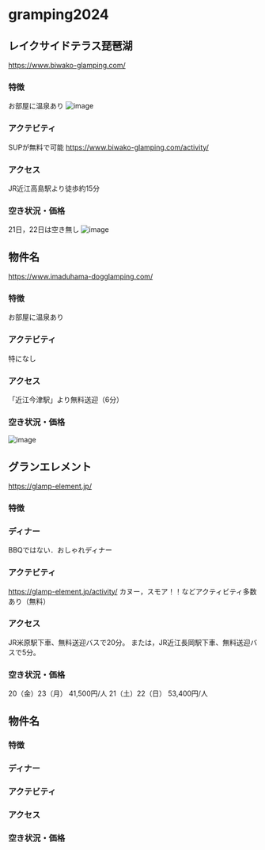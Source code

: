 # gramping2024
## レイクサイドテラス琵琶湖
https://www.biwako-glamping.com/

### 特徴
お部屋に温泉あり
![image](https://github.com/kazu-18/gramping2024/assets/63463085/23d39ca7-b7e9-47d8-b135-8c9f8cb3c3c6)

### アクテビティ
SUPが無料で可能
https://www.biwako-glamping.com/activity/

### アクセス
JR近江高島駅より徒歩約15分

### 空き状況・価格
21日，22日は空き無し
![image](https://github.com/kazu-18/gramping2024/assets/63463085/9a64f5f5-322b-4034-ab87-0a903773935c)


## 物件名
https://www.imaduhama-dogglamping.com/
### 特徴
お部屋に温泉あり
### アクテビティ
特になし
### アクセス
「近江今津駅」より無料送迎（6分）
### 空き状況・価格
![image](https://github.com/kazu-18/gramping2024/assets/63463085/60fcf467-ed96-4192-9a0c-49461f236887)

## グランエレメント
https://glamp-element.jp/
### 特徴
### ディナー
BBQではない．おしゃれディナー
### アクテビティ
https://glamp-element.jp/activity/
カヌー，スモア！！などアクティビティ多数あり（無料）
### アクセス
JR米原駅下車、無料送迎バスで20分。
または，JR近江長岡駅下車、無料送迎バスで5分。
### 空き状況・価格
20（金）23（月） 41,500円/人
21（土）22（日） 53,400円/人

## 物件名
### 特徴
### ディナー
### アクテビティ
### アクセス
### 空き状況・価格
